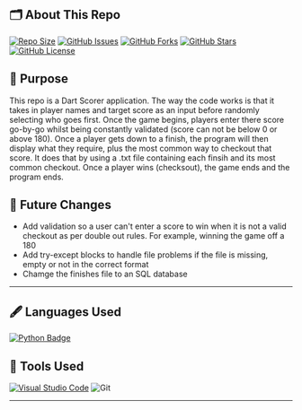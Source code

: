 ## 🗂️ About This Repo
[![Repo Size](https://img.shields.io/github/repo-size/jayden-hobbs/Darts-Scorer?style=for-the-badge&logo=github&logoColor=white&labelColor=black&color=brightgreen)](https://github.com/jayden-hobbs/Darts-Scorer)
[![GitHub Issues](https://img.shields.io/github/issues/jayden-hobbs/Darts-Scorer?style=for-the-badge&logo=github&logoColor=white&labelColor=black&color=0078D4)](https://github.com/jayden-hobbs/Darts-Scorer/issues)
[![GitHub Forks](https://img.shields.io/github/forks/jayden-hobbs/Darts-Scorer?style=for-the-badge&logo=github&logoColor=white&labelColor=black&color=FC6D26)](https://github.com/jayden-hobbs/Darts-Scorer/network)
[![GitHub Stars](https://img.shields.io/github/stars/jayden-hobbs/Darts-Scorer?style=for-the-badge&logo=github&logoColor=white&labelColor=black&color=FFD700)](https://github.com/jayden-hobbs/Darts-Scorer/stargazers)
[![GitHub License](https://img.shields.io/github/license/jayden-hobbs/Darts-Scorer?style=for-the-badge&logo=github&logoColor=white&labelColor=black&color=08C918)](https://github.com/jayden-hobbs/Darts-Scorer/blob/main/LICENSE)


## 📝 Purpose

This repo is a Dart Scorer application. The way the code works is that it takes in player names and target score as an input before randomly selecting who goes first. Once the game begins, players enter there score go-by-go whilst being constantly validated (score can not be below 0 or above 180). Once a player gets down to a finish, the program will then display what they require, plus the most common way to checkout that score. It does that by using a .txt file containing each finsih and its most common checkout. Once a player wins (checksout), the game ends and the program ends.

## 🔮 Future Changes

- Add validation so a user can't enter a score to win when it is not a valid checkout as per double out rules. For example, winning the game off a 180
- Add try-except blocks to handle file problems if the file is missing, empty or not in the correct format
- Chamge the finishes file to an SQL database


---

## 🖋️ Languages Used

[![Python Badge](https://img.shields.io/badge/-Python-3776AB?style=for-the-badge&logo=python&logoColor=white&labelColor=3776AB&logoWidth=0&width=200&height=50)](https://www.python.org/)


## 🔧 Tools Used

[![Visual Studio Code](https://img.shields.io/badge/-VS%20Code-007ACC?style=for-the-badge&logo=visual-studio-code&logoColor=white&labelColor=007ACC&logoWidth=0&width=200&height=50)](https://code.visualstudio.com/) 
![Git](https://img.shields.io/badge/-Git-F05032?style=for-the-badge&logo=git&logoColor=white&labelColor=F05032&logoWidth=0&width=200&height=50)

---

